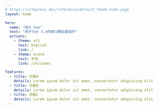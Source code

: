 ```yaml
---
# https://vitepress.dev/reference/default-theme-home-page
layout: home

hero:
  name: "NES Vue"
  text: "用于Vue 3.x的NES模拟器组件"
  actions: 
    - theme: alt
      text: English
      link: /
    - theme: brand
      text: 中文
      link: /zh/index

features:
  - title: 功能A
    details: Lorem ipsum dolor sit amet, consectetur adipiscing elit
  - title: 功能B
    details: Lorem ipsum dolor sit amet, consectetur adipiscing elit
  - title: 功能C
    details: Lorem ipsum dolor sit amet, consectetur adipiscing elit
---
```


